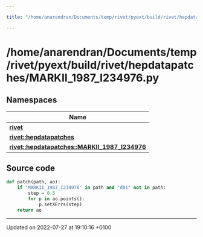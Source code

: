 ```yaml
---

title: "/home/anarendran/Documents/temp/rivet/pyext/build/rivet/hepdatapatches/MARKII_1987_I234976.py"

---
```


# /home/anarendran/Documents/temp/rivet/pyext/build/rivet/hepdatapatches/MARKII_1987_I234976.py



## Namespaces

| Name           |
| -------------- |
| **[rivet](http://example.org/namespaces/namespacerivet/)**  |
| **[rivet::hepdatapatches](http://example.org/namespaces/namespacerivet_1_1hepdatapatches/)**  |
| **[rivet::hepdatapatches::MARKII_1987_I234976](http://example.org/namespaces/namespacerivet_1_1hepdatapatches_1_1markii__1987__i234976/)**  |




## Source code

```python
def patch(path, ao):
    if "MARKII_1987_I234976" in path and "d01" not in path:
        step = 0.5
        for p in ao.points():
            p.setXErrs(step)
    return ao
```


-------------------------------

Updated on 2022-07-27 at 19:10:16 +0100
